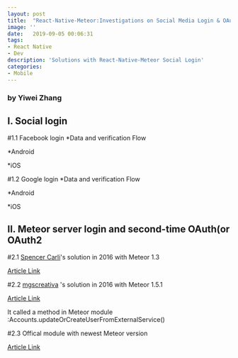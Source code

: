 ```yaml
---
layout: post
title:  "React-Native-Meteor:Investigations on Social Media Login & OAuth"
image: ''
date:   2019-09-05 00:06:31
tags:
- React Native 
- Dev
description: 'Solutions with React-Native-Meteor Social Login'
categories:
- Mobile
---
```


### by Yiwei Zhang

## I. Social login

#1.1 Facebook login
*Data and verification Flow

*Android

*iOS

#1.2 Google login
*Data and verification Flow

*Android

*iOS
 
## II. Meteor server login and second-time OAuth(or OAuth2

#2.1 [Spencer Carli](https://medium.com/@spencer_carli)'s solution in 2016 with Meteor 1.3 

[Article Link](https://medium.com/differential/react-native-meteor-oauth-with-facebook-3d1346d7cdb7#.kr5f8jorz)

#2.2 [mgscreativa](https://github.com/mgscreativa) 's solution in 2016 with Meteor 1.5.1

[Article Link](https://github.com/inProgress-team/react-native-meteor/issues/278)

It called a method in Meteor module :Accounts.updateOrCreateUserFromExternalService()

#2.3 Offical module with newest Meteor version

[Article Link](https://github.com/meteor/meteor/blob/devel/packages/facebook-oauth/facebook_server.js)

